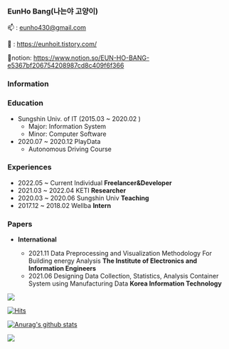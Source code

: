 ### EunHo Bang(나는야 고양이)
📫 : eunho430@gmail.com

📝 : https://eunhoit.tistory.com/

🔲notion: https://www.notion.so/EUN-HO-BANG-e5367bf206754208987cd8c409f6f366

### Information

### Education

- Sungshin Univ. of IT (2015.03 ~ 2020.02 )
    - Major: Information System
    - Minor: Computer Software
- 2020.07 ~ 2020.12 PlayData
    - Autonomous Driving Course

### Experiences

- 2022.05 ~ Current Individual **Freelancer&Developer**
- 2021.03 ~ 2022.04 KETI **Researcher**
- 2020.03 ~ 2020.06 Sungshin Univ **Teaching** 
- 2017.12 ~ 2018.02 Wellba **Intern**


### Papers

- **International**

     - 2021.11 Data Preprocessing and Visualization Methodology For Building energy Analysis **The Institute of Electronics and Information Engineers**
    - 2021.06 Designing Data Collection, Statistics, Analysis Container System using Manufacturing Data **Korea Information Technology**
   




<a href="https://eunhoit.tistory.com">
 <img src="http://img.shields.io/badge/-tistory-yellow?style=flat&logo=bloglovin&link=https://eunhoit.tistory.com/"/>
 </a>
 
[![Hits](https://hits.seeyoufarm.com/api/count/incr/badge.svg?url=https%3A%2F%2Fgithub.com%2Fhaesoo9410&count_bg=%23EB8B10&title_bg=%23684327&icon=&icon_color=%23E7E7E7&title=VISIT&edge_flat=false)](https://github.com/eunhobang)

 [![Anurag's github stats](https://github-readme-stats.vercel.app/api?username=eunhobang)](https://github.com/anuraghazra/github-readme-stats)

<img align='left' src="http://mazassumnida.wtf/api/v2/generate_badge?boj=eunhoit">
